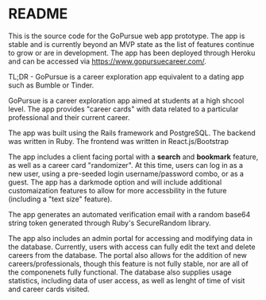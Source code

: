 # README

This is the source code for the GoPursue web app prototype. The app is stable and is currently beyond an MVP state as the list of features continue to grow or are in development. The app has been deployed through Heroku and can be accessed via https://www.gopursuecareer.com/.


TL;DR - GoPursue is a career exploration app equivalent to a dating app such as Bumble or Tinder.

GoPursue is a career exploration app aimed at students at a high shcool level. The app provides "career cards" with data related to a particular professional and their current career. 

The app was built using the Rails framework and PostgreSQL. The backend was written in Ruby. The frontend was written in React.js/Bootstrap

The app includes a client facing portal with a **search** and **bookmark** feature, as well as a career card "randomizer". At this time, users can log in as a new user, using a pre-seeded login username/password combo, or as a guest. The app has a darkmode option and will include additional customaization features to allow for more accessbility in the future (including a "text size" feature).

The app generates an automated verification email with a random base64 string token generated through Ruby's SecureRandom library.

The app also includes an admin portal for accessing and modifying data in the database. Currently, users with access can fully edit the text and delete careers from the database. The portal also allows for the addition of new careers/professionals, though this feature is not fully stable, nor are all of the componenets fully functional. The database also supplies usage statistics, including data of user access, as well as lenght of time of visit and career cards visited.

